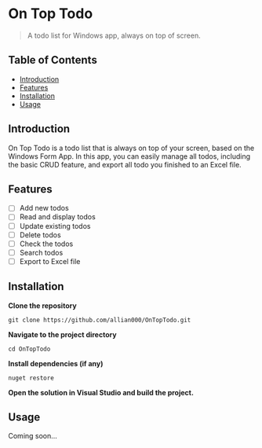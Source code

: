 # On Top Todo

> A todo list for Windows app, always on top of screen.

## Table of Contents

- [Introduction](#introduction)
- [Features](#features)
- [Installation](#installation)
- [Usage](#usage)

## Introduction

On Top Todo is a todo list that is always on top of your screen, based on the Windows Form App.  In this app, you can easily manage all todos, including the basic CRUD feature, and export all todo you finished to an Excel file.

## Features

- [ ] Add new todos
- [ ] Read and display todos
- [ ] Update existing todos
- [ ] Delete todos
- [ ] Check the todos
- [ ] Search todos
- [ ] Export to Excel file

## Installation

<!-- Instructions on how to install and set up your project. -->
**Clone the repository**
```
git clone https://github.com/allian000/OnTopTodo.git
```
**Navigate to the project directory**
```
cd OnTopTodo
```
**Install dependencies (if any)**
```
nuget restore
```
**Open the solution in Visual Studio and build the project.**


## Usage
Coming soon...